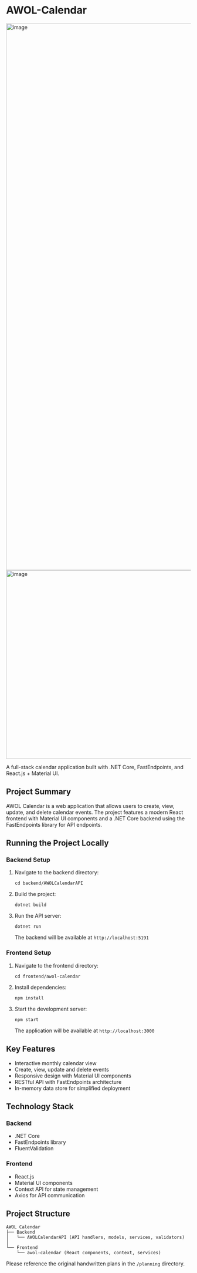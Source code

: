 # AWOL-Calendar

<img width="1490" alt="image" src="https://github.com/user-attachments/assets/5a9aa088-e873-463d-b9a8-57ae3f9be311" />

<img width="514" alt="image" src="https://github.com/user-attachments/assets/6f543614-fd50-4f9f-a784-fea1dc8c2542" />

A full-stack calendar application built with .NET Core, FastEndpoints, and React.js + Material UI.

## Project Summary

AWOL Calendar is a web application that allows users to create, view, update, and delete calendar events. The project features a modern React frontend with Material UI components and a .NET Core backend using the FastEndpoints library for API endpoints.

## Running the Project Locally

### Backend Setup
1. Navigate to the backend directory:
   ```
   cd backend/AWOLCalendarAPI
   ```

2. Build the project:
   ```
   dotnet build
   ```

3. Run the API server:
   ```
   dotnet run
   ```
   The backend will be available at `http://localhost:5191`

### Frontend Setup
1. Navigate to the frontend directory:
   ```
   cd frontend/awol-calendar
   ```

2. Install dependencies:
   ```
   npm install
   ```

3. Start the development server:
   ```
   npm start
   ```
   The application will be available at `http://localhost:3000`

## Key Features

- Interactive monthly calendar view
- Create, view, update and delete events
- Responsive design with Material UI components
- RESTful API with FastEndpoints architecture
- In-memory data store for simplified deployment

## Technology Stack

### Backend
- .NET Core
- FastEndpoints library
- FluentValidation

### Frontend
- React.js
- Material UI components
- Context API for state management
- Axios for API communication

## Project Structure

```
AWOL Calendar
├── Backend
│   └── AWOLCalendarAPI (API handlers, models, services, validators)
│
└── Frontend
    └── awol-calendar (React components, context, services)
```

Please reference the original handwritten plans in the `/planning` directory.

